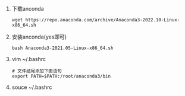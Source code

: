 1. 下载anconda

    ```shell
    wget https://repo.anaconda.com/archive/Anaconda3-2022.10-Linux-x86_64.sh
    ```

2. 安装anconda(yes即可)

    ```shell
    bash Anaconda3-2021.05-Linux-x86_64.sh 
    ```

3. vim ~/.bashrc

    ```shell
    # 文件结尾添加下面语句
    export PATH=$PATH:/root/anaconda3/bin
    ```

4. souce ~/.bashrc